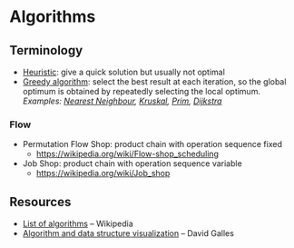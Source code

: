 # Algorithms

## Terminology

- [Heuristic](https://wikipedia.org/wiki/heuristic_(computer_science)): give a quick solution but usually not optimal
- [Greedy algorithm](https://wikipedia.org/wiki/greedy_algorithm): select the best result at each iteration, so the global optimum is obtained by repeatedly selecting the local optimum.
	*Examples: [Nearest Neighbour](graph/nearest-neighbour.md), [Kruskal](graph/kruskal.md), [Prim](graph/prim.md), [Dijkstra](graph/dijkstra.md)*

### Flow

- Permutation Flow Shop: product chain with operation sequence fixed
	- https://wikipedia.org/wiki/Flow-shop_scheduling
- Job Shop: product chain with operation sequence variable
	- https://wikipedia.org/wiki/Job_shop

## Resources

- [List of algorithms](https://wikipedia.org/wiki/list_of_algorithms) – Wikipedia
- [Algorithm and data structure visualization](https://www.cs.usfca.edu/~galles/visualization/Algorithms.html) – David Galles


